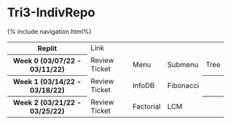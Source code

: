 <h1> Tri3-IndivRepo </h1>
{% include navigation.html%}

<table>
  <tr>
    <th>Replit</th>
    <td><a src="https://replit.com/@AlexDo8/Tri3-IndivRepo">Link</a></td>
    <th></th>
    <th></th>
    <th></th>
  </tr>
  <tr>
    <th>Week 0 (03/07/22 - 03/11/22)</th>
    <td><a src="https://github.com/willcyber/tri3/issues/4">Review Ticket</a></td>
    <td><a src="https://alexd017.github.io/Tri3-IndivRepo/snippet/week0/maincode">Menu</a></td>
    <td><a src="https://alexd017.github.io/Tri3-IndivRepo/snippet/week0/submenucode">Submenu</a></td>
    <td><a src="https://alexd017.github.io/Tri3-IndivRepo/snippet/week0/treecode">Tree</a></td>
  </tr>
  <tr>
    <th>Week 1 (03/14/22 - 03/18/22)</th>
    <td><a src="https://github.com/willcyber/tri3/issues/21">Review Ticket</a></td>
    <td><a src="https://alexd017.github.io/Tri3-IndivRepo/snippet/week1/infodbcode">InfoDB</a></td>
    <td><a src="https://alexd017.github.io/Tri3-IndivRepo/snippet/week1/fibonaccicode">Fibonacci</a></td>
    <th></th>
  </tr>
  <tr>
    <th>Week 2 (03/21/22 - 03/25/22)</th>
    <td><a src="https://github.com/willcyber/tri3/issues/28">Review Ticket</a></td>
    <td><a src="https://alexd017.github.io/Tri3-IndivRepo/snippet/week2/factorialcode">Factorial</a></td>
    <td><a src="https://alexd017.github.io/Tri3-IndivRepo/snippet/week2/lcmcode">LCM</a></td>
    <th></th>
  </tr>
</table>
